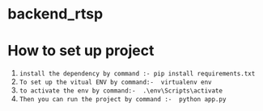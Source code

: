 # backend_rtsp

# How to set up project
1. `install the dependency by command :- pip install requirements.txt`
2. `To set up the vitual ENV by command:-  virtualenv env `
3.  ` to activate the env by command:-  .\env\Scripts\activate   `
4. ` Then you can run the project by command :-  python app.py `

